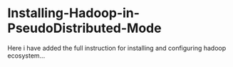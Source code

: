 # Installing-Hadoop-in-PseudoDistributed-Mode
Here i have added the full instruction for installing and configuring hadoop ecosystem...
